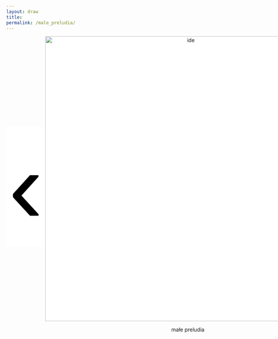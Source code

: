 ```yaml
---
layout: draw
title:
permalink: /male_preludia/
---
```


<div style="text-align:center; display: flex;">
  <div style="flex: 0 0 20%;" class="vertical-center"><button onclick="prevImage();" style="border: 0px; background-color:white;"> 
    <span class="arrowhtml">&#8249;</span> </button> 
  </div>
  <div style="flex: 0 0 60%;">
    <img class="vertical-center" id="image" src="{{ site.baseurl }}/images/muzyka/muzyka.jpg" alt="ide" style="width: 80vw">
    <p style="text-align:center" id="subtitle"> małe preludia </p>
  </div>
  <div style="flex: 0 0 20%;" class="vertical-center"><button onclick="nextImage();" style="border: 0px; background-color:white;"> 
    <span class="arrowhtml">&#8250;</span> </button>
  </div>
</div>


<script>

var index      = 0;
var index_no   = 14;
var image_list = ["{{ site.baseurl }}/images/muzyka/jas.JPG",
                  "{{ site.baseurl }}/images/muzyka/zgrzyt-mini.JPG",
                  "{{ site.baseurl }}/images/muzyka/tablica.JPG",
                  "{{ site.baseurl }}/images/muzyka/stopy.jpg",
                  "{{ site.baseurl }}/images/muzyka/dyptyk.jpg",
                  "{{ site.baseurl }}/images/muzyka/oddech.png",
                  "{{ site.baseurl }}/images/muzyka/szczeka-mini.JPG",
                  "{{ site.baseurl }}/images/muzyka/volvo_spiew.JPG",
                  "{{ site.baseurl }}/images/muzyka/malowanie_palcem.JPG",
                  "{{ site.baseurl }}/images/muzyka/muzyka.jpg",
                  "{{ site.baseurl }}/images/muzyka/nici.JPG",
                  "{{ site.baseurl }}/images/muzyka/wolnosc.jpg",
                  "{{ site.baseurl }}/images/muzyka/muzyka.jpg",
                  "{{ site.baseurl }}/images/muzyka/harmonia.jpg"
                  ]
var text_list = [ "małe preludia - jasiek gra",
                  "zawias - zardzewiały, zgrzyt, niedopasowanie, wstyd",
                  "poza umysłem",
                  "wyjście przed",
                  "lustro - walka ze sobą jak paweł żak",
                  "musiałam sie nauczyć oddychać",
                  "musiałam się nauczyć odpuścić",
                  "musiałam się nauczyć krzyczeć",
                  "żeby zaśpiewać melodię muszę ją narysować",
                  "luz - spływająca tkanina",
                  "kontrola - mechanizm, koła zębate",
                  "wolność - taniec",
                  "rytm - cztery zdjęcia, rzeczy w szeregu",
                  "harmonia..."
                  ]

function prevImage()
{
  var img = document.getElementById("image");
  var txt = document.getElementById("subtitle");
  if (index != 0) {
    index = (index - 1) % index_no;
  }
  else {
    index = index_no - 1;
  }
  img.src         = image_list[index];
  txt.textContent = text_list[index];
  return false;
}

function nextImage()
{
  var img = document.getElementById("image");
  var txt = document.getElementById("subtitle");
  index = (index + 1) % index_no;
  img.src         = image_list[index];
  txt.textContent = text_list[index];
  return false;
}

</script>


<style>

.arrowhtml {
  color: black;
  font-size: 7vh;
}

.vertical-center {
  margin: auto;
  display: flex;
  align-items: center;
  justify-content: center;
  border-width: 0px;
  background-color: white;
}

.arrowhtml:hover {
    color: red;
    font-size: 7vh;
  }

</style>
